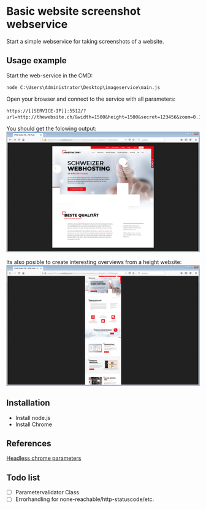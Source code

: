 # Basic website screenshot webservice
Start a simple webservice for taking screenshots of a website.

## Usage example
Start the web-service in the CMD:
```
node C:\Users\Administrator\Desktop\imageservice\main.js
```

Open your browser and connect to the service with all parameters:
```
https://[[SERVICE-IP]]:5512/?url=http://thewebsite.ch/&width=1500&height=1500&secret=123456&zoom=0.1
```

You should get the folowing output:
![Open the URL in a browser](preview.jpg)

Its also posible to create interesting overviews from a height website:
![Open the URL in a browser](preview-long.jpg)


## Installation
* Install node.js 
* Install Chrome

## References
[Headless chrome parameters](https://peter.sh/experiments/chromium-command-line-switches/)

## Todo list
- [ ] Parametervalidator Class
- [ ] Errorhandling for none-reachable/http-statuscode/etc.